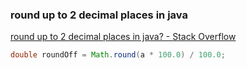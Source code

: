 ### round up to 2 decimal places in java


[round up to 2 decimal places in java? - Stack Overflow](https://stackoverflow.com/questions/11701399/round-up-to-2-decimal-places-in-java "round up to 2 decimal places in java? - Stack Overflow")




```java
double roundOff = Math.round(a * 100.0) / 100.0;

```
